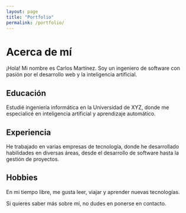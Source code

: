 ```yaml
---
layout: page
title: "Portfolio"
permalink: /portfolio/
---
```


# Acerca de mí

¡Hola! Mi nombre es Carlos Martínez. Soy un ingeniero de software con pasión por el desarrollo web y la inteligencia artificial.

## Educación

Estudié ingeniería informática en la Universidad de XYZ, donde me especialicé en inteligencia artificial y aprendizaje automático.

## Experiencia

He trabajado en varias empresas de tecnología, donde he desarrollado habilidades en diversas áreas, desde el desarrollo de software hasta la gestión de proyectos.

## Hobbies

En mi tiempo libre, me gusta leer, viajar y aprender nuevas tecnologías.

Si quieres saber más sobre mí, no dudes en ponerse en contacto.
